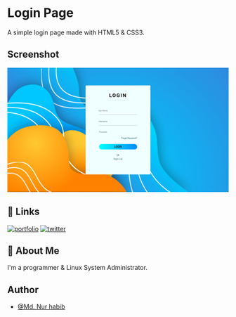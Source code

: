 
# Login Page

A simple login page made with HTML5 & CSS3.


## Screenshot

![App Screenshot](./Screenshot.png)

## 🔗 Links
[![portfolio](https://img.shields.io/badge/my_portfolio-000?style=for-the-badge&logo=ko-fi&logoColor=white)](https://www.nurhabib.ml/)
[![twitter](https://img.shields.io/badge/twitter-1DA1F2?style=for-the-badge&logo=twitter&logoColor=white)](https://twitter.com/mdnurhabib12)


## 🚀 About Me
I'm a programmer & Linux System Administrator.




## Author

- [@Md. Nur habib](https://www.github.com/thenurhabib)

